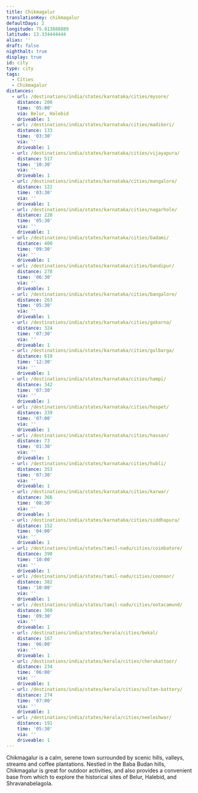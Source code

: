 ```yaml
---
title: Chikmagalur
translationKey: chikmagalur
defaultDays: 2
longitude: 75.813888889
latitude: 13.334444444
alias: ''
draft: false
nighthalt: true
display: true
id: city
type: city
tags:
  - Cities
  - Chikmagalur
distances:
  - url: /destinations/india/states/karnataka/cities/mysore/
    distance: 200
    time: '05:00'
    via: Belur, Halebid
    driveable: 1
  - url: /destinations/india/states/karnataka/cities/madikeri/
    distance: 133
    time: '03:30'
    via: ''
    driveable: 1
  - url: /destinations/india/states/karnataka/cities/vijayapura/
    distance: 517
    time: '10:30'
    via: ''
    driveable: 1
  - url: /destinations/india/states/karnataka/cities/mangalore/
    distance: 122
    time: '03:30'
    via: ''
    driveable: 1
  - url: /destinations/india/states/karnataka/cities/nagarhole/
    distance: 220
    time: '05:30'
    via: ''
    driveable: 1
  - url: /destinations/india/states/karnataka/cities/badami/
    distance: 400
    time: '09:30'
    via: ''
    driveable: 1
  - url: /destinations/india/states/karnataka/cities/bandipur/
    distance: 278
    time: '06:30'
    via: ''
    driveable: 1
  - url: /destinations/india/states/karnataka/cities/bangalore/
    distance: 263
    time: '05:30'
    via: ''
    driveable: 1
  - url: /destinations/india/states/karnataka/cities/gokarna/
    distance: 324
    time: '07:30'
    via: ''
    driveable: 1
  - url: /destinations/india/states/karnataka/cities/gulbarga/
    distance: 619
    time: '12:30'
    via: ''
    driveable: 1
  - url: /destinations/india/states/karnataka/cities/hampi/
    distance: 342
    time: '07:30'
    via: ''
    driveable: 1
  - url: /destinations/india/states/karnataka/cities/hospet/
    distance: 339
    time: '07:00'
    via: ''
    driveable: 1
  - url: /destinations/india/states/karnataka/cities/hassan/
    distance: 73
    time: '01:30'
    via: ''
    driveable: 1
  - url: /destinations/india/states/karnataka/cities/hubli/
    distance: 353
    time: '07:30'
    via: ''
    driveable: 1
  - url: /destinations/india/states/karnataka/cities/karwar/
    distance: 366
    time: '08:30'
    via: ''
    driveable: 1
  - url: /destinations/india/states/karnataka/cities/siddhapura/
    distance: 152
    time: '04:00'
    via: ''
    driveable: 1
  - url: /destinations/india/states/tamil-nadu/cities/coimbatore/
    distance: 390
    time: '10:00'
    via: ''
    driveable: 1
  - url: /destinations/india/states/tamil-nadu/cities/coonoor/
    distance: 382
    time: '10:00'
    via: ''
    driveable: 1
  - url: /destinations/india/states/tamil-nadu/cities/ootacamund/
    distance: 360
    time: '09:30'
    via: ''
    driveable: 1
  - url: /destinations/india/states/kerala/cities/bekal/
    distance: 167
    time: '06:00'
    via: ''
    driveable: 1
  - url: /destinations/india/states/kerala/cities/cherukattoor/
    distance: 234
    time: '06:00'
    via: ''
    driveable: 1
  - url: /destinations/india/states/kerala/cities/sultan-battery/
    distance: 274
    time: '07:00'
    via: ''
    driveable: 1
  - url: /destinations/india/states/kerala/cities/neeleshwar/
    distance: 191
    time: '05:30'
    via: ''
    driveable: 1
---
```


































































































































































Chikmagalur is a calm, serene town surrounded by scenic hills, valleys, streams and coffee plantations. Nestled in the Baba Budan hills, Chikmagalur is great for outdoor activities, and also provides a convenient base from which to explore the historical sites of Belur, Halebid, and Shravanabelagola.